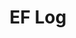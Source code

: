 ---
layout: page_archive_gallery
title: "EF Log"
category: log
description: A location-specific personal log.
permalink: /log/archive/new-york
state: New York
loading_animation: true
sitemap:
  priority: 0.9
---
